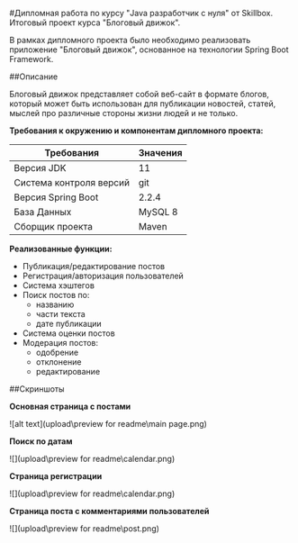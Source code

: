 #Дипломная работа по курсу "Java разработчик с нуля" от Skillbox. Итоговый проект курса "Блоговый движок".

В рамках дипломного проекта было необходимо реализовать приложение "Блоговый движок", основанное на технологии
Spring Boot Framework.

##Описание

Блоговый движок представляет собой веб-сайт в формате блогов, который может быть использован для публикации
новостей, статей, мыслей про различные стороны жизни людей и не только. 

**Требования к окружению и компонентам дипломного проекта:**

| Требования | Значения |
| --- | --- |
| Версия JDK | 11 | 
| Система контроля версий | git | 
| Версия Spring Boot |  2.2.4 |
| База Данных | MySQL 8 |
| Сборщик проекта | Maven | 

**Реализованные функции:**
+ Публикация/редактирование постов
+ Регистрация/авторизация пользователей
+ Система хэштегов
+ Поиск постов по: 
    + названию
    + части текста 
    + дате публикации
+ Система оценки постов
+ Модерация постов:
    + одобрение
    + отклонение 
    + редактирование
    
##Скриншоты

**Основная страница с постами**

![alt text](upload\preview for readme\main page.png)

**Поиск по датам**

![](upload\preview for readme\calendar.png)

**Страница регистрации**

![](upload\preview for readme\calendar.png)

**Страница поста с комментариями пользователей**

![](upload\preview for readme\post.png)